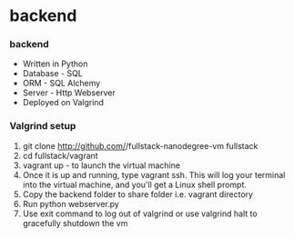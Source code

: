 # backend

### backend
- Written in Python
- Database - SQL
- ORM - SQL Alchemy
- Server - Http Webserver
- Deployed on Valgrind 

### Valgrind setup
1. git clone http://github.com/<username>/fullstack-nanodegree-vm fullstack
2. cd fullstack/vagrant
3. vagrant up - to launch the virtual machine
4. Once it is up and running, type vagrant ssh. This will log your terminal into the virtual machine, and you'll get a Linux shell prompt.
5. Copy the backend folder to share folder i.e. vagrant directory
6. Run python webserver.py
7. Use exit command to log out of valgrind or use valgrind halt to gracefully shutdown the vm
